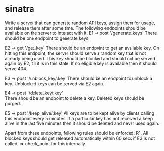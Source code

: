 # sinatra

Write a server that can generate random API keys, assign them for usage, and release them after some time. The following endpoints should be available on the server to interact with it.
E1 -> post '/generate_keys'
There should be one endpoint to generate keys.

E2 -> get '/get_key'
There should be an endpoint to get an available key. On hitting this endpoint, the server should serve a random key that is not already being used. This key should be blocked and should not be served again by E2, till it is in this state. If no eligible key is available then it should serve 404.

E3 -> post '/unblock_key/:key'
There should be an endpoint to unblock a key. Unblocked keys can be served via E2 again.

E4 -> post '/delete_key/:key'  
There should be an endpoint to delete a key. Deleted keys should be purged.

E5 -> post '/keep_alive/:key'
All keys are to be kept alive by clients calling this endpoint every 5 minutes. If a particular key has not received a keep alive in the last five minutes then it should be deleted and never used again.

Apart from these endpoints, following rules should be enforced:
R1. All blocked keys should get released automatically within 60 secs if E3 is not called.  => check_point for this internally.
